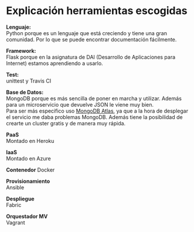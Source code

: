 # Explicación herramientas escogidas

**Lenguaje:**  
Python porque es un lenguaje que está creciendo y tiene una gran comunidad. Por lo que se puede encontrar documentación fácilmente.  

**Framework:**  
Flask porque en la asignatura de DAI (Desarrollo de Aplicaciones para Internet) estamos aprendiendo a usarlo.  


**Test:**  
unittest  y Travis CI  

**Base de Datos:**  
MongoDB porque es más sencilla de poner en marcha y utilizar. Además para un microservicio que devuelve JSON le viene muy bien.  
Para ser más especifico uso [MongoDB Atlas](https://www.mongodb.com/cloud/atlas), ya que a la hora de desplegar el servicio me daba problemas MongoDB. Además tiene la posibilidad de crearte un cluster gratis y de manera muy rápida.  

**PaaS**  
Montado en Heroku  

**IaaS**  
Montado en Azure  

**Contenedor**
Docker  

**Provisionamiento**  
Ansible  

**Despliegue**  
Fabric  

**Orquestador MV**  
Vagrant
